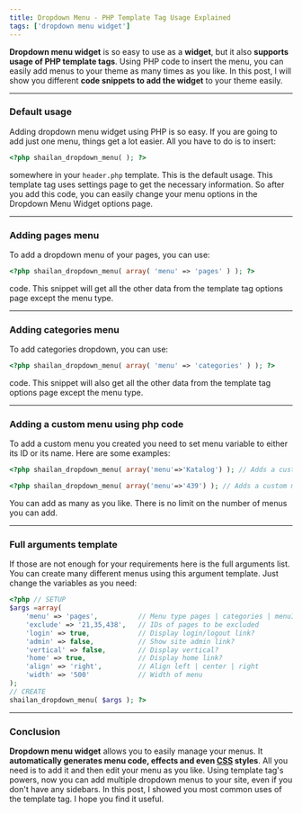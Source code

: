 ```yaml
---
title: Dropdown Menu - PHP Template Tag Usage Explained
tags: ['dropdown menu widget']
---
```


**Dropdown menu widget** is so easy to use as a **widget**, but it also **supports usage of PHP template tags**. Using PHP code to insert the menu, you can easily add menus to your theme as many times as you like. In this post, I will show you different **code snippets to add the widget** to your theme easily.

***

### Default usage
Adding dropdown menu widget using PHP is so easy. If you are going to add just one menu, things get a lot easier. All you have to do is to insert:

```php
<?php shailan_dropdown_menu( ); ?>
```

somewhere in your `header.php` template. This is the default usage. This template tag uses settings page to get the necessary information. So after you add this code, you can easily change your menu options in the Dropdown Menu Widget options page.

***

### Adding pages menu
To add a dropdown menu of your pages, you can use:

```php
<?php shailan_dropdown_menu( array( 'menu' => 'pages' ) ); ?>
```

code. This snippet will get all the other data from the template tag options page except the menu type.

***

### Adding categories menu

To add categories dropdown, you can use:

```php
<?php shailan_dropdown_menu( array( 'menu' => 'categories' ) ); ?>
```

code. This snippet will also get all the other data from the template tag options page except the menu type.

***

### Adding a custom menu using php code

To add a custom menu you created you need to set menu variable to either its ID or its name. Here are some examples:

```php
<?php shailan_dropdown_menu( array('menu'=>'Katalog') ); // Adds a custom menu named Katalog ?>

<?php shailan_dropdown_menu( array('menu'=>'439') ); // Adds a custom menu with id 438 ?>
```

You can add as many as you like. There is no limit on the number of menus you can add.

***

### Full arguments template

If those are not enough for your requirements here is the full arguments list. You can create many different menus using this argument template. Just change the variables as you need:

```php
<?php // SETUP
$args =array(
	'menu' => 'pages',			// Menu type pages | categories | menuID | menu name
	'exclude' => '21,35,438',	// IDs of pages to be excluded
	'login' => true,			// Display login/logout link?
	'admin' => false,			// Show site admin link?
	'vertical' => false,		// Display vertical?
	'home' => true,				// Display home link?
	'align' => 'right',			// Align left | center | right
	'width' => '500'			// Width of menu
);
// CREATE
shailan_dropdown_menu( $args ); ?>
```

***

### Conclusion

**Dropdown menu widget** allows you to easily manage your menus. It **automatically generates menu code, effects and even [CSS](/tag/css/) styles**. All you need is to add it and then edit your menu as you like. Using template tag's powers, now you can add multiple dropdown menus to your site, even if you don't have any sidebars. In this post, I showed you most common uses of the template tag. I hope you find it useful.
